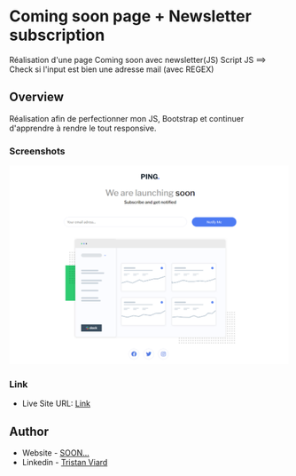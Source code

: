 # Coming soon page + Newsletter subscription

Réalisation d'une page Coming soon avec newsletter(JS)
Script JS ==> Check si l'input est bien une adresse mail (avec REGEX)


## Overview

Réalisation afin de perfectionner mon JS, Bootstrap et continuer d'apprendre à rendre le tout responsive.


### Screenshots

![SCREEN](./images/Screenshot.png)

### Link

- Live Site URL: [Link](https://htmlpreview.github.io/?https://github.com/valdruide/Coming-Soon-Page/blob/main/index.html)

## Author

- Website - [SOON...]()
- Linkedin - [Tristan Viard](https://www.linkedin.com/in/tristan-viard/)

